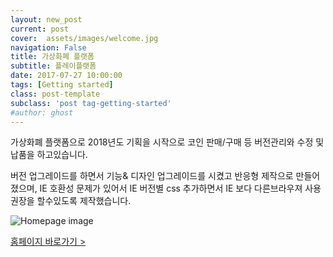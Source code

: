 ```yaml
---
layout: new_post
current: post
cover:  assets/images/welcome.jpg
navigation: False
title: 가상화폐 플랫폼
subtitle: 플레이플랫폼
date: 2017-07-27 10:00:00 
tags: [Getting started]
class: post-template
subclass: 'post tag-getting-started'
#author: ghost
---
```

<div class="Pcontents">
	<p>가상화폐 플랫폼으로 2018년도 기획을 시작으로 코인 판매/구매 등 버전관리와 수정 및 납품을 하고있습니다.</p>
	<p>	버전 업그레이드를 하면서 기능& 디자인 업그레이드를 시켰고 반응형 제작으로 만들어졌으며, 	IE 호환성 문제가 있어서 IE 버전별 css 추가하면서 IE 보다 다른브라우져 사용권장을 할수있도록 제작했습니다.</p>
	
</div>


<p><img src="/thgus900.github.io/assets/images/publishing_1.png" alt="Homepage image" ></p>

<div class="gobtn">
	<a href="http://demo.goodbit.co.kr/home/?mode=main">홈페이지 바로가기 ></a>
</div>


